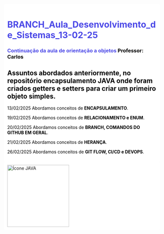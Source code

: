 <div style="background-color: #ffffff; padding: 10px; border-radius: 5px;">
    <h1 style="color:rgb(76, 73, 231);">BRANCH_Aula_Desenvolvimento_de_Sistemas_13-02-25</h1>
    <h3 style="color:rgb(76, 73, 231);">Continuação da aula de orientação a objetos <strong style="color: #000000;">Professor: Carlos</strong></h3>
    <h2 style="color: #000000;">Assuntos abordados anteriormente, no repositório encapsulamento <strong>JAVA</strong> onde foram criados getters e setters para criar um primeiro objeto simples.</h2>
    <p style="color: #000000;">13/02/2025 Abordamos conceitos de <strong>ENCAPSULAMENTO</strong>.</p>                         
    <p style="color: #000000;">19/02/2025 Abordamos conceitos de <strong>RELACIONAMENTO e ENUM</strong>.</p>
      <p style="color: #000000;">20/02/2025 Abordamos conceitos de <strong>BRANCH, COMANDOS DO GITHUB EM GERAL</strong>.</p>
      <p style="color: #000000;">21/02/2025 Abordamos conceitos de <strong>HERANÇA</strong>.</p>
      <p style="color: #000000;">26/02/2025 Abordamos conceitos de <strong>GIT FLOW, CI/CD e DEVOPS</strong>.</p>
</div>
<div style="background-color: #ffffff; padding: 10px; border-radius: 5px;">
<img src="https://drive.google.com/file/d/1zA5g3EfvXAJkpdTb0TMP-d6-9rNSnDYt/view?usp=sharing" alt="Ícone JAVA" style="width: 200px; height: auto;">
</div>